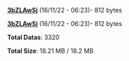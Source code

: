[**3bZLAwSj**](/data/3bZLAwSj.txt) (16/11/22 - 06:23)- 812 bytes

[**3bZLAwSj**](/data/3bZLAwSj.txt) (16/11/22 - 06:23)- 812 bytes

**Total Datas**: 3320

**Total Size**: 18.21 MB / 18.2 MB